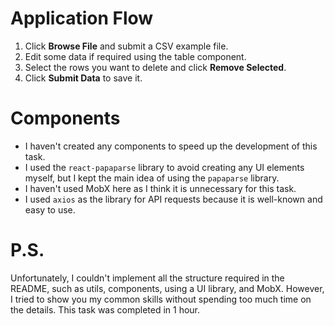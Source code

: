 # Application Flow

1. Click **Browse File** and submit a CSV example file.
2. Edit some data if required using the table component.
3. Select the rows you want to delete and click **Remove Selected**.
4. Click **Submit Data** to save it.

# Components

- I haven't created any components to speed up the development of this task.
- I used the `react-papaparse` library to avoid creating any UI elements myself, but I kept the main idea of using the `papaparse` library.
- I haven't used MobX here as I think it is unnecessary for this task.
- I used `axios` as the library for API requests because it is well-known and easy to use.

# P.S.

Unfortunately, I couldn't implement all the structure required in the README, such as utils, components, using a UI library, and MobX.
However, I tried to show you my common skills without spending too much time on the details.
This task was completed in 1 hour.